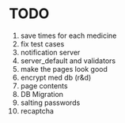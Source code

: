 # TODO

1. save times for each medicine
2. fix test cases
3. notification server
7. server_default and validators
4. make the pages look good
5. encrypt med db (r&d)
6. page contents
7. DB Migration
8. salting passwords
8. recaptcha
